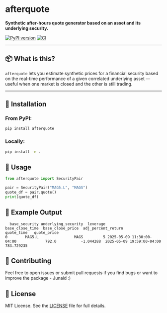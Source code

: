 # afterquote

**Synthetic after-hours quote generator based on an asset and its underlying security.**

[![PyPI version](https://img.shields.io/pypi/v/afterquote)](https://pypi.org/project/afterquote/)
[![CI](https://github.com/Junaid2005/afterquote/actions/workflows/pipelines.yml/badge.svg)](https://github.com/Junaid2005/afterquote/actions/workflows/pipelines.yml)

---

## 📦 What is this?

`afterquote` lets you estimate synthetic prices for a financial security based on the real-time performance of a given correlated underlying asset — useful when one market is closed and the other is still trading.

---

## 🚀 Installation

### From PyPI:
```bash
pip install afterquote
```

### Locally:

```bash
pip install -e .
```

## 🧪 Usage

```python
from afterquote import SecurityPair

pair = SecurityPair("MAG5.L", "MAGS")
quote_df = pair.quote()
print(quote_df)
```

## 📘 Example Output

```text
  base_security underlying_security  leverage           base_close_time  base_close_price  adj_percent_return                 quote_time   quote_price
0        MAG5.L                MAGS         5 2025-05-09 11:30:00-04:00             792.0           -1.044288  2025-05-09 19:59:00-04:00    783.729235
```

## 🤝 Contributing

Feel free to open issues or submit pull requests if you find bugs or want to improve the package - Junaid :)


## 📄 License

MIT License. See the [LICENSE](./LICENSE) file for full details.
